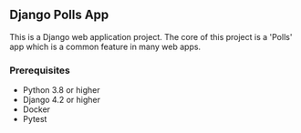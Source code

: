 ## Django Polls App

This is a Django web application project. The core of this project is a 'Polls' app which is a common feature in many web apps.

### Prerequisites

- Python 3.8 or higher
- Django 4.2 or higher
- Docker
- Pytest
